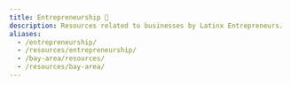 ```yaml
---
title: Entrepreneurship 💼
description: Resources related to businesses by Latinx Entrepreneurs.
aliases:
  - /entrepreneurship/
  - /resources/entrepreneurship/
  - /bay-area/resources/
  - /resources/bay-area/
---
```


